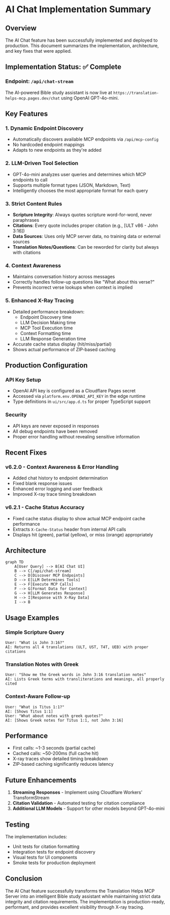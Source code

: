 # AI Chat Implementation Summary

## Overview

The AI Chat feature has been successfully implemented and deployed to production. This document summarizes the implementation, architecture, and key fixes that were applied.

## Implementation Status: ✅ Complete

### Endpoint: `/api/chat-stream`

The AI-powered Bible study assistant is now live at `https://translation-helps-mcp.pages.dev/chat` using OpenAI GPT-4o-mini.

## Key Features

### 1. Dynamic Endpoint Discovery

- Automatically discovers available MCP endpoints via `/api/mcp-config`
- No hardcoded endpoint mappings
- Adapts to new endpoints as they're added

### 2. LLM-Driven Tool Selection

- GPT-4o-mini analyzes user queries and determines which MCP endpoints to call
- Supports multiple format types (JSON, Markdown, Text)
- Intelligently chooses the most appropriate format for each query

### 3. Strict Content Rules

- **Scripture Integrity**: Always quotes scripture word-for-word, never paraphrases
- **Citations**: Every quote includes proper citation (e.g., [ULT v86 - John 3:16])
- **Data Sources**: Uses only MCP server data, no training data or external sources
- **Translation Notes/Questions**: Can be reworded for clarity but always with citations

### 4. Context Awareness

- Maintains conversation history across messages
- Correctly handles follow-up questions like "What about this verse?"
- Prevents incorrect verse lookups when context is implied

### 5. Enhanced X-Ray Tracing

- Detailed performance breakdown:
  - Endpoint Discovery time
  - LLM Decision Making time
  - MCP Tool Execution time
  - Context Formatting time
  - LLM Response Generation time
- Accurate cache status display (hit/miss/partial)
- Shows actual performance of ZIP-based caching

## Production Configuration

### API Key Setup

- OpenAI API key is configured as a Cloudflare Pages secret
- Accessed via `platform.env.OPENAI_API_KEY` in the edge runtime
- Type definitions in `ui/src/app.d.ts` for proper TypeScript support

### Security

- API keys are never exposed in responses
- All debug endpoints have been removed
- Proper error handling without revealing sensitive information

## Recent Fixes

### v6.2.0 - Context Awareness & Error Handling

- Added chat history to endpoint determination
- Fixed blank response issues
- Enhanced error logging and user feedback
- Improved X-ray trace timing breakdown

### v6.2.1 - Cache Status Accuracy

- Fixed cache status display to show actual MCP endpoint cache performance
- Extracts `X-Cache-Status` header from internal API calls
- Displays hit (green), partial (yellow), or miss (orange) appropriately

## Architecture

```mermaid
graph TD
    A[User Query] --> B[AI Chat UI]
    B --> C[/api/chat-stream]
    C --> D[Discover MCP Endpoints]
    D --> E[LLM Determines Tools]
    E --> F[Execute MCP Calls]
    F --> G[Format Data for Context]
    G --> H[LLM Generates Response]
    H --> I[Response with X-Ray Data]
    I --> B
```

## Usage Examples

### Simple Scripture Query

```
User: "What is John 3:16?"
AI: Returns all 4 translations (ULT, UST, T4T, UEB) with proper citations
```

### Translation Notes with Greek

```
User: "Show me the Greek words in John 3:16 translation notes"
AI: Lists Greek terms with transliterations and meanings, all properly cited
```

### Context-Aware Follow-up

```
User: "What is Titus 1:1?"
AI: [Shows Titus 1:1]
User: "What about notes with greek quotes?"
AI: [Shows Greek notes for Titus 1:1, not John 3:16]
```

## Performance

- First calls: ~1-3 seconds (partial cache)
- Cached calls: ~50-200ms (full cache hit)
- X-ray traces show detailed timing breakdown
- ZIP-based caching significantly reduces latency

## Future Enhancements

1. **Streaming Responses** - Implement using Cloudflare Workers' TransformStream
2. **Citation Validation** - Automated testing for citation compliance
3. **Additional LLM Models** - Support for other models beyond GPT-4o-mini

## Testing

The implementation includes:

- Unit tests for citation formatting
- Integration tests for endpoint discovery
- Visual tests for UI components
- Smoke tests for production deployment

## Conclusion

The AI Chat feature successfully transforms the Translation Helps MCP Server into an intelligent Bible study assistant while maintaining strict data integrity and citation requirements. The implementation is production-ready, performant, and provides excellent visibility through X-ray tracing.
